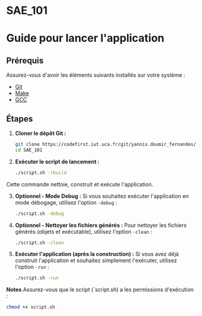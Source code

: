 # SAE_101

# Guide pour lancer l'application

## Prérequis
Assurez-vous d'avoir les éléments suivants installés sur votre système :
- [Git](https://git-scm.com/)
- [Make](https://www.gnu.org/software/make/)
- [GCC](https://gcc.gnu.org/) 

## Étapes

1. **Cloner le dépôt Git :**
   ```bash
   git clone https://codefirst.iut.uca.fr/git/yannis.doumir_fernandes/SAE_101.git
   cd SAE_101
2. **Exécuter le script de lancement :**
   ```bash
   ./script.sh -rbuild
Cette commande nettoie, construit et exécute l'application.

3. **Optionnel - Mode Debug :**
   Si vous souhaitez exécuter l'application en mode débogage, utilisez l'option `-debug` :
   ```bash
   ./script.sh -debug
4. **Optionnel - Nettoyer les fichiers générés :**
   Pour nettoyer les fichiers générés (objets et exécutable), utilisez l'option `-clean` :
   ```bash
   ./script.sh -clean
5. **Exécuter l'application (après la construction) :**
   Si vous avez déjà construit l'application et souhaitez simplement l'exécuter, utilisez l'option `-run` :
   ```bash
   ./script.sh -run
**Notes**
Assurez-vous que le script (`script.sh) a les permissions d'exécution :
   ```bash
   chmod +x script.sh